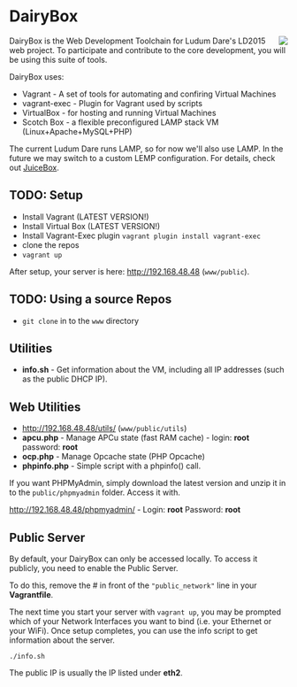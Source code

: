 # DairyBox
<img align="right" src="https://raw.githubusercontent.com/povrazor/dairybox/master/docs/Logo.png">
DairyBox is the Web Development Toolchain for Ludum Dare's LD2015 web project. To participate and contribute to the core development, you will be using this suite of tools.

DairyBox uses: 
* Vagrant - A set of tools for automating and confiring Virtual Machines
* vagrant-exec - Plugin for Vagrant used by scripts
* VirtualBox - for hosting and running Virtual Machines
* Scotch Box - a flexible preconfigured LAMP stack VM (Linux+Apache+MySQL+PHP)

The current Ludum Dare runs LAMP, so for now we'll also use LAMP. In the future we may switch to a custom LEMP configuration. For details, check out [JuiceBox](https://github.com/povrazor/juicebox).

## TODO: Setup
* Install Vagrant (LATEST VERSION!)
* Install Virtual Box (LATEST VERSION!)
* Install Vagrant-Exec plugin
  `vagrant plugin install vagrant-exec`
* clone the repos
* `vagrant up`

After setup, your server is here: http://192.168.48.48 (`www/public`).

## TODO: Using a source Repos
* `git clone` in to the `www` directory

## Utilities
* **info.sh** - Get information about the VM, including all IP addresses (such as the public DHCP IP).

## Web Utilities
* http://192.168.48.48/utils/ (`www/public/utils`)
* **apcu.php** - Manage APCu state (fast RAM cache) - login: **root**  password: **root**
* **ocp.php** - Manage Opcache state (PHP Opcache)
* **phpinfo.php** - Simple script with a phpinfo() call.

If you want PHPMyAdmin, simply download the latest version and unzip it in to the `public/phpmyadmin` folder. Access it with.

http://192.168.48.48/phpmyadmin/ - Login: **root**  Password: **root**

## Public Server
By default, your DairyBox can only be accessed locally. To access it publicly, you need to enable the Public Server.

To do this, remove the # in front of the `"public_network"` line in your **Vagrantfile**.

The next time you start your server with `vagrant up`, you may be prompted which of your Network Interfaces you want to bind (i.e. your Ethernet or your WiFi). Once setup completes, you can use the info script to get information about the server.

`./info.sh`

The public IP is usually the IP listed under **eth2**.

